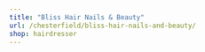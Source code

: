 ```yaml
---
title: "Bliss Hair Nails & Beauty"
url: /chesterfield/bliss-hair-nails-and-beauty/
shop: hairdresser
---
```

